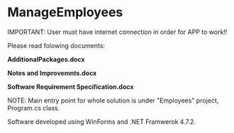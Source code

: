 # ManageEmployees

IMPORTANT: User must have internet connection in order for APP to work!!

Please read folowing documents:

**AdditionalPackages.docx**

**Notes and Improvemnts.docx**

**Software Requirement Specification.docx**

NOTE: Main entry point for whole solution is under "Employees" project, Program.cs class.


Software developed using WinForms and .NET Framwerok 4.7.2.

